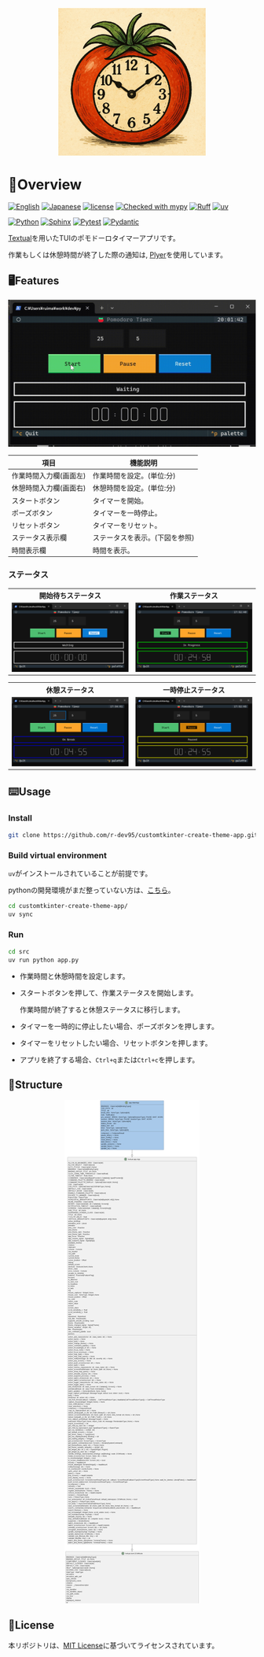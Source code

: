<!-- ============================================================
  Project Image
 ============================================================ -->
<div align=center>
  <img
    src='docs/image/icon.png'
    alt='Project Image.'
    width=300
  />
</div>

<!-- ============================================================
  Overview
 ============================================================ -->
# :book:Overview

[![English](https://img.shields.io/badge/English-018EF5.svg?labelColor=d3d3d3&logo=readme)](./README.md)
[![Japanese](https://img.shields.io/badge/Japanese-018EF5.svg?labelColor=d3d3d3&logo=readme)](./README_JA.md)
[![license](https://img.shields.io/github/license/r-dev95/textual-pomodoro-timer-app)](./LICENSE)
[![Checked with mypy](https://www.mypy-lang.org/static/mypy_badge.svg)](https://mypy-lang.org/)
[![Ruff](https://img.shields.io/endpoint?url=https://raw.githubusercontent.com/astral-sh/ruff/main/assets/badge/v2.json)](https://github.com/astral-sh/ruff)
[![uv](https://img.shields.io/endpoint?url=https://raw.githubusercontent.com/astral-sh/uv/main/assets/badge/v0.json)](https://github.com/astral-sh/uv)

[![Python](https://img.shields.io/badge/Python-3776AB.svg?labelColor=d3d3d3&logo=python)](https://github.com/python)
[![Sphinx](https://img.shields.io/badge/Sphinx-000000.svg?labelColor=d3d3d3&logo=sphinx&logoColor=000000)](https://github.com/sphinx-doc/sphinx)
[![Pytest](https://img.shields.io/badge/Pytest-0A9EDC.svg?labelColor=d3d3d3&logo=pytest)](https://github.com/pytest-dev/pytest)
[![Pydantic](https://img.shields.io/badge/Pydantic-ff0055.svg?labelColor=d3d3d3&logo=pydantic&logoColor=ff0055)](https://github.com/pydantic/pydantic)

[Textual]を用いたTUIのポモドーロタイマーアプリです。

作業もしくは休憩時間が終了した際の通知は,
[Plyer]を使用しています。

[Textual]: https://github.com/textualize/textual/
[Plyer]: https://github.com/kivy/plyer

<!-- ============================================================
  Features
 ============================================================ -->
## :desktop_computer:Features

<img
  src='docs/image/demo.gif'
  alt='demo screen'
/>

|項目                   |機能説明                       |
| ---                   | ---                           |
|作業時間入力欄(画面左) |作業時間を設定。(単位:分)      |
|休憩時間入力欄(画面右) |休憩時間を設定。(単位:分)      |
|スタートボタン         |タイマーを開始。               |
|ポーズボタン           |タイマーを一時停止。           |
|リセットボタン         |タイマーをリセット。           |
|ステータス表示欄       |ステータスを表示。(下図を参照) |
|時間表示欄             |時間を表示。                   |

### ステータス

<table>
  <tr>
    <th>開始待ちステータス</th>
    <th>作業ステータス</th>
  </tr>
  <tr>
    <td>
      <img
          src='docs/image/app_wait.png'
          alt='Wait status screen'
      />
    </td>
    <td>
      <img
        src='docs/image/app_work.png'
        alt='Work status screen'
      />
    </td>
  </tr>
</table>
<table>
  <tr>
    <th>休憩ステータス</th>
    <th>一時停止ステータス</th>
  </tr>
  <tr>
    <td>
      <img
        src='docs/image/app_break.png'
        alt='Break status screen'
      />
    </td>
    <td>
      <img
        src='docs/image/app_pause.png'
        alt='Pause status screen'
      />
    </td>
  </tr>
</table>

<!-- ============================================================
  Usage
 ============================================================ -->
## :keyboard:Usage

### Install

```bash
git clone https://github.com/r-dev95/customtkinter-create-theme-app.git
```

### Build virtual environment

`uv`がインストールされていることが前提です。

pythonの開発環境がまだ整っていない方は、[こちら](https://github.com/r-dev95/env-python)。

```bash
cd customtkinter-create-theme-app/
uv sync
```

### Run

```bash
cd src
uv run python app.py
```

- 作業時間と休憩時間を設定します。
- スタートボタンを押して、作業ステータスを開始します。

  作業時間が終了すると休憩ステータスに移行します。

- タイマーを一時的に停止したい場合、ポーズボタンを押します。
- タイマーをリセットしたい場合、リセットボタンを押します。
- アプリを終了する場合、`Ctrl+q`または`Ctrl+c`を押します。

<!-- ============================================================
  Structure
 ============================================================ -->
## :bookmark_tabs:Structure

<div align=center>
  <img
    src='docs/image/classes.png'
    alt='classes.'
  />
</div>

<!-- ============================================================
  License
 ============================================================ -->
## :key:License

本リポジトリは、[MIT License](LICENSE)に基づいてライセンスされています。
